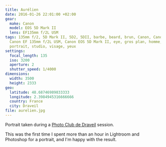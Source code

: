 ```yaml
---
title: Aurélien
date: 2016-01-26 22:01:00 +02:00
gear:
  make: Canon
  model: EOS 5D Mark II
  lens: EF135mm f/2L USM
tags: 135mm f/2, 5D Mark II, 5D2, 5DII, barbe, beard, brun, Canon, Canon 135mm,
  Canon EF 135mm f/2L USM, Canon EOS 5D Mark II, eye, gros plan, homme, œil,
  portrait, studio, visage, yeux
settings:
  focal_length: 135
  iso: 3200
  aperture: 2
  shutter_speed: 1/4000
dimensions:
  width: 3500
  height: 2333
geo:
  latitude: 48.68746989833333
  longitude: 2.3984945316666666
  country: France
  city: Draveil
file: aurelien.jpg
---
```


Portrait taken during a <a href="https://photo-club-draveil.fr/">Photo Club de Draveil</a> session.

This was the first time I spent more than an hour in Lightroom and Photoshop for a portrait, and I'm happy with the result.
